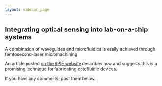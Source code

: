 ```yaml
---
layout: sidebar_page
---
```


## Integrating optical sensing into lab-on-a-chip systems

A combination of waveguides and microfluidics is easily achieved through femtosecond-laser micromachining.
<!--break-->
An article posted [on the SPIE website](http://spie.org/x35060.xml?ArticleID=x35060) describes how and suggests this is a promising technique for fabricating optofluidic devices.

If you have any comments, post them below.